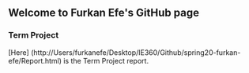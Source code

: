 ## Welcome to Furkan Efe's GitHub page

### Term Project

[Here] (http://Users/furkanefe/Desktop/IE360/Github/spring20-furkan-efe/Report.html) is the Term Project report.

